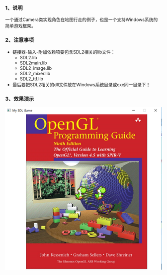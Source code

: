### 1、说明
一个通过Camera类实现角色在地图行走的例子，也是一个支持Windows系统的简单游戏框架。


### 2、注意事项
- 链接器-输入-附加依赖项要包含SDL2相关的lib文件：
  - SDL2.lib
  - SDL2main.lib
  - SDL2_image.lib
  - SDL2_mixer.lib
  - SDL2_ttf.lib
- 最后要把SDL2相关的dll文件放在Windows系统目录或exe同一目录下！


### 3、效果演示
![这里随便写文字](https://github.com/clw5180/SDL_Game_Framework/blob/master/example1.png)

